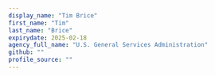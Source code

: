 ```yaml
---
display_name: "Tim Brice"
first_name: "Tim"
last_name: "Brice"
expirydate: 2025-02-18
agency_full_name: "U.S. General Services Administration"
github: ""
profile_source: ""
---
```

